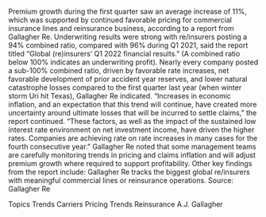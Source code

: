 Premium growth during the first quarter saw an average increase of 11%, which was supported by continued favorable pricing for commercial insurance lines and reinsurance business, according to a report from Gallagher Re.
Underwriting results were strong with re/insurers posting a 94% combined ratio, compared with 96% during Q1 2021, said the report titled “Global (re)insurers’ Q1 2022 financial results.” (A combined ratio below 100% indicates an underwriting profit).
Nearly every company posted a sub-100% combined ratio, driven by favorable rate increases, net favorable development of prior accident year reserves, and lower natural catastrophe losses compared to the first quarter last year (when winter storm Uri hit Texas), Gallagher Re indicated.
“Increases in economic inflation, and an expectation that this trend will continue, have created more uncertainty around ultimate losses that will be incurred to settle claims,” the report continued. “These factors, as well as the impact of the sustained low interest rate environment on net investment income, have driven the higher rates. Companies are achieving rate on rate increases in many cases for the fourth consecutive year.”
Gallagher Re noted that some management teams are carefully monitoring trends in pricing and claims inflation and will adjust premium growth where required to support profitability.
Other key findings from the report include:
Gallagher Re tracks the biggest global re/insurers with meaningful commercial lines or reinsurance operations.
Source: Gallagher Re

Topics
Trends
Carriers
Pricing Trends
Reinsurance
A.J. Gallagher
